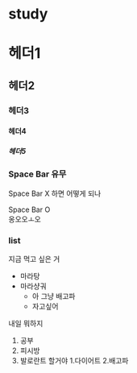 # study
# 헤더1
## 헤더2
### 헤더3
#### 헤더4
##### 헤더5

### Space Bar 유무
Space Bar X
하면 어떻게 되나

Space Bar O  
옹오오ㅗ오


### list

지금 먹고 싶은 거

* 마라탕
* 마라샹궈
  * 아 그냥 배고파
  * 자고싶어


내일 뭐하지

1. 공부
2. 피시방
3. 발로란트 할거야
   1.다이어트
   2.배고파
